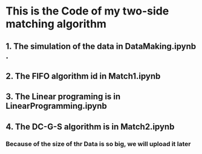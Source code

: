 # This is the Code of my two-side matching algorithm
## 1. The simulation of the data in DataMaking.ipynb .
## 2. The FIFO algorithm id in Match1.ipynb
## 3. The Linear programing is in LinearProgramming.ipynb
## 4. The DC-G-S algorithm is in Match2.ipynb
### Because of the size of thr Data is so big, we will upload it later
